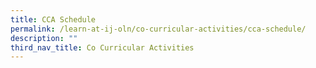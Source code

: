 ```yaml
---
title: CCA Schedule
permalink: /learn-at-ij-oln/co-curricular-activities/cca-schedule/
description: ""
third_nav_title: Co Curricular Activities
---
```

